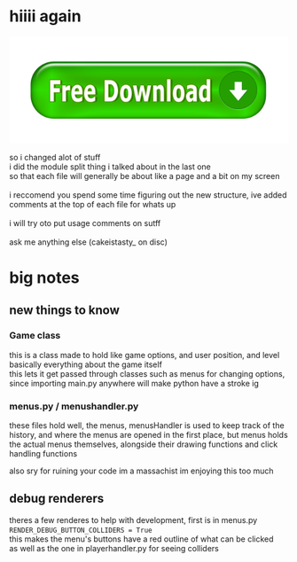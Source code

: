 # hiiii again

[<img src="https://github.com/cakeGit/random-additional/blob/e41af287944c9187aeb5a8e946b367f063e6c89e/download-free-.png"/>](https://github.com/cakeGit/super-marked-dash/archive/refs/heads/main.zip)<br/>

so i changed alot of stuff<br/>
i did the module split thing i talked about in the last one<br/>
so that each file will generally be about like a page and a bit on my screen<br/>
<br/>
i reccomend you spend some time figuring out the new structure, ive added comments at the top of each file for whats up<br/>
<br/>
i will try oto put usage comments on sutff<br/>
<br/>
ask me anything else (cakeistasty_ on disc)

# big notes

## new things to know

### Game class
this is a class made to hold like game options, and user position, and level<br/>
basically everything about the game itself<br/>
this lets it get passed through classes such as menus for changing options, since importing main.py anywhere will make python have a stroke ig<br/>

### menus.py / menushandler.py
these files hold well, the menus, menusHandler is used to keep track of the history, and where the menus are opened in the first place, but menus holds the actual menus themselves, alongside their drawing functions and click handling functions

also sry for ruining your code im a massachist im enjoying this too much

## debug renderers
theres a few renderes to help with development, first is in menus.py<br/>
`RENDER_DEBUG_BUTTON_COLLIDERS = True`<br/>
this makes the menu's buttons have a red outline of what can be clicked<br/>
as well as the one in playerhandler.py for seeing colliders
